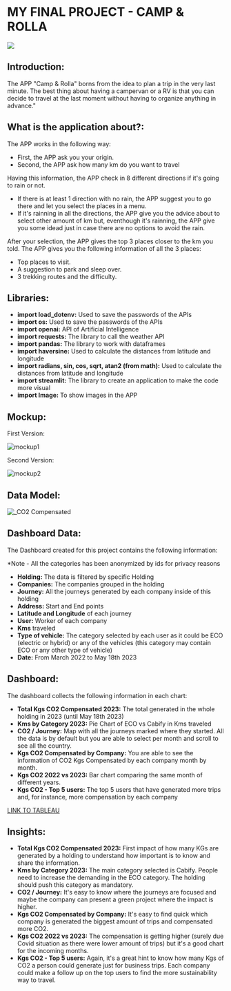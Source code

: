 # MY FINAL PROJECT - CAMP & ROLLA

<p align="left"><img src="https://www.rtwbackpackers.com/wp-content/uploads/2017/01/great-ocean-road-day-trip-vw-camper-hike-and-seek-melbourne-australia.jpg"></p>

## **Introduction:**

The APP "Camp & Rolla" borns from the idea to plan a trip in the very last minute. The best thing about having a campervan or a RV is that you can decide to travel at the last moment without having to organize anything in advance."

## **What is the application about?:**

The APP works in the following way: 

- First, the APP ask you your origin.
- Second, the APP ask how many km do you want to travel

Having this information, the APP check in 8 different directions if it's going to rain or not. 

- If there is at least 1 direction with no rain, the APP suggest you to go there and let you select the places in a menu. 
- If it's rainning in all the directions, the APP give you the advice about to select other amount of km but, eventhough it's rainning, the APP give you some idead just in case there are no options to avoid the rain. 

After your selection, the APP gives the top 3 places closer to the km you told. The APP gives you the following information of all the 3 places: 

- Top places to visit.
- A suggestion to park and sleep over. 
- 3 trekking routes and the difficulty. 

## **Libraries:**

- **import load_dotenv:** Used to save the passwords of the APIs
- **import os:** Used to save the passwords of the APIs
- **import openai:** API of Artificial Intelligence
- **import requests:** The library to call the weather API
- **import pandas:** The library to work with dataframes
- **import haversine:** Used to calculate the distances from latitude and longitude
- **import radians, sin, cos, sqrt, atan2 (from math):** Used to calculate the distances from latitude and longitude
- **import streamlit:** The library to create an application to make the code more visual
- **import Image:** To show images in the APP

## **Mockup:**

First Version:

![mockup1](https://github.com/Louruiz89/Project_2/assets/123680936/da092f94-d4f8-49ab-8da0-f103bb57669f)

Second Version:

![mockup2](https://github.com/Louruiz89/Project_2/assets/123680936/d7fae294-56b4-457e-bf97-efc5c7ce64d3)


## **Data Model:**

![_CO2 Compensated](https://github.com/Louruiz89/Project_2/assets/123680936/c602e844-f196-4b4b-b2d1-34e378e31dee)

## **Dashboard Data:**

The Dashboard created for this project contains the following information: 

*Note - All the categories has been anonymized by ids for privacy reasons

- **Holding:** The data is filtered by specific Holding
- **Companies:** The companies grouped in the holding
- **Journey:** All the journeys generated by each company inside of this holding
- **Address:** Start and End points
- **Latitude and Longitude** of each journey
- **User:** Worker of each company
- **Kms** traveled
- **Type of vehicle:** The category selected by each user as it could be ECO (electric or hybrid) or any of the vehicles (this category may contain ECO or any other type of vehicle) 
- **Date:** From March 2022 to May 18th 2023

## **Dashboard:**
The dashboard collects the following information in each chart: 

- **Total Kgs CO2 Compensated 2023:** The total generated in the whole holding in 2023 (until May 18th 2023)
- **Kms by Category 2023:** Pie Chart of ECO vs Cabify in Kms traveled
- **CO2 / Journey:** Map with all the journeys marked where they started. All the data is by default but you are able to select per month and scroll to see all the country. 
- **Kgs CO2 Compensated by Company:** You are able to see the information of CO2 Kgs Compensated by each company month by month. 
- **Kgs CO2 2022 vs 2023:** Bar chart comparing the same month of different years. 
- **Kgs CO2 - Top 5 users:** The top 5 users that have generated more trips and, for instance, more compensation by each company

[LINK TO TABLEAU](https://tableau.cabify.com/#/site/cabify/views/CB4CO2ParentCliente/Dashboard12_1?:iid=5)

## **Insights:**

- **Total Kgs CO2 Compensated 2023:** First impact of how many KGs are generated by a holding to understand how important is to know and share the information. 
- **Kms by Category 2023:** The main category selected is Cabify. People need to increase the demanding in the ECO category. The holding should push this category as mandatory.
- **CO2 / Journey:** It's easy to know where the journeys are focused and maybe the company can present a green project where the impact is higher. 
- **Kgs CO2 Compensated by Company:** It's easy to find quick which company is generated the biggest amount of trips and compensated more CO2. 
- **Kgs CO2 2022 vs 2023:** The compensation is getting higher (surely due Covid situation as there were lower amount of trips) but it's a good chart for the incoming months. 
- **Kgs CO2 - Top 5 users:** Again, it's a great hint to know how many Kgs of CO2 a person could generate just for business trips. Each company could make a follow up on the top users to find the more sustainability  way to travel. 